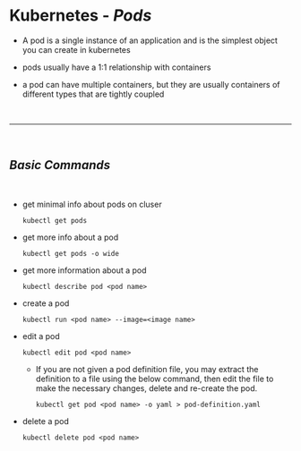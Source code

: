# Kubernetes - ***Pods***

- A pod is a single instance of an application and is the simplest object you can create in kubernetes

- pods usually have a 1:1 relationship with containers

- a pod can have multiple containers, but they are usually containers of different types that are tightly coupled 

<br>

___

<br>

## ***Basic Commands***

<br>

  * get minimal info about pods on cluser

    ```
    kubectl get pods
    ```

  * get more info about a pod

    ```
    kubectl get pods -o wide
    ```

  * get more information about a pod

    ```
    kubectl describe pod <pod name>
    ```

  * create a pod 
  
      ```
      kubectl run <pod name> --image=<image name>
      ```

  * edit a pod
  
      ```
      kubectl edit pod <pod name>
      ```
    * If you are not given a pod definition file, you may extract the definition to a file using the below command, then edit the file to make the necessary changes, delete and re-create the pod.
      ```
      kubectl get pod <pod name> -o yaml > pod-definition.yaml
      ```

  * delete a pod

    ```
    kubectl delete pod <pod name>
    ```